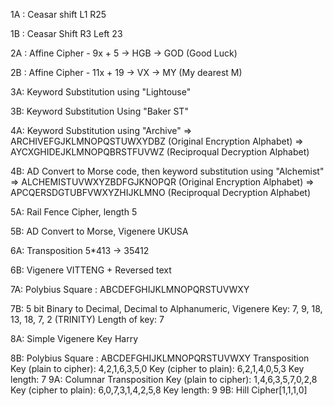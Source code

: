 1A : Ceasar shift L1 R25

1B : Ceasar Shift R3 Left 23

2A : Affine Cipher - 9x + 5   -> HGB -> GOD (Good Luck)

2B : Affine Cipher - 11x + 19 -> VX -> MY (My dearest M)

3A: Keyword Substitution using "Lightouse"

3B: Keyword Substitution Using "Baker ST"

4A: Keyword Substitution using "Archive"
    ⇒ ARCHIVEFGJKLMNOPQSTUWXYDBZ (Original Encryption Alphabet)
    ⇒ AYCXGHIDEJKLMNOPQBRSTFUVWZ (Reciproqual Decryption Alphabet)

4B: AD Convert to Morse code, then keyword substitution using "Alchemist"
    ⇒ ALCHEMISTUVWXYZBDFGJKNOPQR (Original Encryption Alphabet)
    ⇒ APCQERSDGTUBFVWXYZHIJKLMNO (Reciproqual Decryption Alphabet)

5A: Rail Fence Cipher, length 5 
 
5B: AD Convert to Morse, Vigenere UKUSA
 
6A: Transposition 5*413  -> 35412

6B: Vigenere VITTENG + Reversed text

7A: Polybius Square : ABCDEFGHIJKLMNOPQRSTUVWXY

7B: 5 bit Binary to Decimal, Decimal to Alphanumeric, Vigenere Key:	7, 9, 18, 13, 18, 7, 2 (TRINITY)   	Length of key: 7

8A: Simple Vigenere Key Harry 

8B: Polybius Square : ABCDEFGHIJKLMNOPQRSTUVWXY Transposition Key (plain to cipher):	4,2,1,6,3,5,0
								Key (cipher to plain):	6,2,1,4,0,5,3
								Key length: 7
9A: Columnar Transposition
		Key (plain to cipher):	1,4,6,3,5,7,0,2,8
		Key (cipher to plain):	6,0,7,3,1,4,2,5,8
		Key length: 9
9B: 
	Hill Cipher[1,1,1,0]